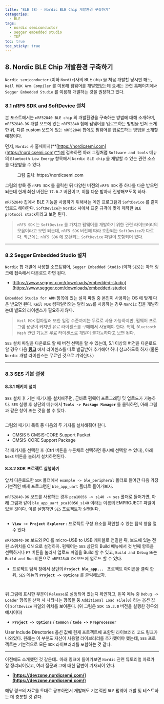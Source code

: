 ```yaml
---
title: "BLE (8) - Nordic BLE Chip 개발환경 구축하기"
categories:
  - BLE
tags:
  - nordic semiconductor
  - segger embedded studio
  - IDE
toc: true
toc_sticky: true
---
```


## 8. Nordic BLE Chip 개발환경 구축하기

`Nordic semiconductor` (이하 `Nordic`)사의 BLE chip 을 처음 개발할 당시만 해도, `Keil MDK Arm Compiler` 를 이용해 펌웨어를 개발했었는데 요새는 관련 홈페이지에서 `Segger Embedded Studio` 를 이용해 개발하는 것을 권장하고 있다. 

### 8.1 nRF5 SDK and SoftDevice 설치

본 포스트에서는 `nRF52840 BLE chip` 의 개발환경을 구축하는 방법에 대해 소개하며, `nRF52840-DK` 개발 보드에 있는 `nRF52840` 칩에 펌웨어를 업로드하는 방법을 먼저 소개한 뒤, 다른 custom 보드에 있는 `nRF52840` 칩에도 펌웨어를 업로드하는 방법을 소개할 예정이다.

먼저, `Nordic` 사 홈페이지(**[https://nordicsemi.com](https://nordicsemi.com)**)에 접속하면 아래 그림처럼 `Software and tools` 메뉴의 `Bluetooth Low Energy` 항목에서 `Nordic BLE chip` 을 개발할 수 있는 관련 소스를 다운받을 수 있다.

<figure style="width: 100%">
  <img src="{{ site.url }}{{ site.baseurl }}/assets/images/ble-nordic-fig1.png" alt="">
  <figcaption>그림 출처: https://nordicsemi.com </figcaption>
</figure>

그림의 항목 중 `nRF5 SDK` 를 클릭한 뒤 다양한 버전의 `nRF5 SDK` 중 하나를 다운 받으면 되는데 현재 최신 버전은 `17.0.2` 버전이고, 이를 다운 받아서 진행해보도록 하자. 

`nRF52840` 칩에서 BLE 기능을 사용하기 위해서는 메인 프로그램과 `SoftDevice` 를 같이 업로드 해야한다. `SoftDevice`는 `Nordic` 사에서 표준 규격에 맞게 제작한 `BLE protocol stack`이라고 보면 된다. 
> `nRF5 SDK` 는 `SoftDevice` 를 가지고 펌웨어를 개발하기 위한 관련 라이브러리의 모음이라고 보면 되는데, `nRF5 SDK` 버전에 따라 호환되는 `SoftDevice`가 다르다. 최근에는 `nRF5 SDK` 에 호환되는 `SoftDevice` 파일이 포함되어 있다.

---

### 8.2 Segger Embedded Studio 설치

`Nordic` 칩 개발에 사용할 소프트웨어, `Segger Embedded Studio` (이하 `SES`)는 아래 링크에 접속해서 다운로드 하면 된다.

* [https://www.segger.com/downloads/embedded-studio](https://www.segger.com/downloads/embedded-studio)

`Embedded Studio for ARM` 항목에 있는 설치 파일 중 본인이 사용하는 OS 에 맞게 다운 받으면 된다. `Keil MDK` 컴파일러와는 달리 `SES`를 사용하는 경우 `Nordic` 칩을 개발하는데 별도의 라이센스가 필요하지 않다. 

> `Keil MDK` 컴파일러 또한 일정 수준까지는 무료로 사용 가능하지만, 펌웨어 프로그램 용량이 커지면 유료 라이센스를 구매해서 사용해야 한다. 특히, `Bluetooth Mesh` 관련 기능은 무료 라이센스로 개발이 불가능하다고 보면 된다.

`SES` 설치 파일을 다운로드 할 때 버전 선택을 할 수 있는데, 5.1 이상의 버전을 다운로드 할 경우 다음 **[링크](https://license.segger.com/Nordic.cgi)** 에서 라이센스를 따로 발급받아 추가해야 하니 참고하도록 하자 (물론 `Nordic` 개발 라이센스는 무료인 것으로 기억한다.)

---

### 8.3 SES 기본 설정

#### 8.3.1 패키지 설치

`SES` 설치 후 기본 패키지를 설치해주면, 곧바로 펌웨어 프로그래밍 및 업로드가 가능하다. `SES` 실행 후 상단의 메뉴에서
**`Tools -> Package Manager`** 를 클릭하면, 아래 그림과 같은 창이 뜨는 것을 볼 수 있다.

<figure style="width: 100%">
  <img src="{{ site.url }}{{ site.baseurl }}/assets/images/ble-nordic-fig2.png" alt="">
</figure>

그림의 패키지 목록 중 다음의 두 가지를 설치해줘야 한다.

* CMSIS 5 CMSIS-CORE Support Packet
* CMSIS-CORE Support Package

각 패키지를 선택한 후 (Ctrl 버튼을 누른채로 선택하면 동시에 선택할 수 있다), 아래 `Next` 버튼을 눌러서 설치하면된다.

#### 8.3.2 SDK 프로젝트 실행하기

앞서 다운로드한 `SDK` 폴더에서 `example -> ble_peripheral` 폴더로 들어간 다음 가장 기본적인 예제 프로그램인 `ble_app_uart` 폴더로 들어가보자.

`nRF52840-DK` 보드를 사용하는 경우 `pca10056 -> s140 -> ses` 폴더로 들어가면, 아래 그림과 같이 `ble_app_uart_pca10056_s140` 이라는 이름의 EMPROJECT 파일이 있을 것이다. 이를 실행하면 `SES` 프로젝트가 실행된다.

<figure style="width: 100%">
  <img src="{{ site.url }}{{ site.baseurl }}/assets/images/ble-nordic-fig3.png" alt="">
</figure>

* **`View -> Project Explorer`** : 프로젝트 구성 요소를 확인할 수 있는 탐색 창을 열 수 있다.

`nRF52840-DK` 보드와 PC 를 micro-USB to USB 케이블로 연결한 뒤, 보드에 있는 전원 스위치를 ON 으로 설정하자. 펌웨어는 `SES` 상단의 Build 메뉴에서 첫 번째 항목을 선택하거나 `F7` 버튼을 눌러서 업로드 파일을 Build 할 수 있고, `Build and Debug` 또는 `Build and Run` 버튼으로 `nRF52840-DK` 보드에 업로드 할 수 있다.

* 프로젝트 탐색 창에서 상단의 **`Project ble_app... `** 프로젝트 아이콘을 클릭 한 뒤, `SES` 메뉴의 **`Project -> Options`** 를 클릭해보자.

<figure style="width: 100%">
  <img src="{{ site.url }}{{ site.baseurl }}/assets/images/ble-nordic-fig4.png" alt="">
</figure>

<figure style="width: 100%">
  <img src="{{ site.url }}{{ site.baseurl }}/assets/images/ble-nordic-fig5.png" alt="">
</figure>

위 그림에 표시한 부분이 `Release`로 설정되어 있는지 확인하고, 왼쪽 메뉴 중 `Debug -> Loader` 항목을 선택 시 나타나는 항목들 둥 `Additional Load File[0]` 라는 옵션 값이 `SoftDevice` 파일의 위치를 보여준다. (위 그림은 `SDK 15.3.0` 버전을 실행한 경우의 예시이다)

* **`Project -> Options`** / **`Common`** / **`Code -> Preprocessor`** 

User Include Directories 옵션 값에 현재 프로젝트에 포함된 라이브러리 코드 링크가 나와있다. 원래는 이 부분도 자신이 사용할 라이브러리를 추가했어야 했는데, `SES` 프로젝트는 기본적으로 모든 `SDK` 라이브러리를 포함하는 것 같다.

---

이전에도 소개했던 것 같은데.. 아래 링크에 들어가보면 `Nordic` 관련 튜토리얼 자료가 잘 정리되어있고, 여러 질문과 그에 대한 답변이 기재되어 있다. 

* **[https://devzone.nordicsemi.com/](https://devzone.nordicsemi.com/)**

해당 링크의 자료를 토대로 공부하면서 개발해도 기본적인 `BLE` 펌웨어 개발 및 테스트하는 데 충분할 것 같다.